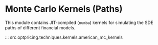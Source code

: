 # Monte Carlo Kernels (Paths)

This module contains JIT-compiled (`numba`) kernels for simulating the SDE paths of different financial models.

::: src.optpricing.techniques.kernels.american_mc_kernels
